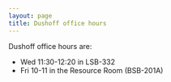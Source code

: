 ```yaml
---
layout: page
title: Dushoff office hours
---
```


Dushoff office hours are:

* Wed 11:30-12:20 in LSB-332
* Fri 10-11 in the Resource Room (BSB-201A)
